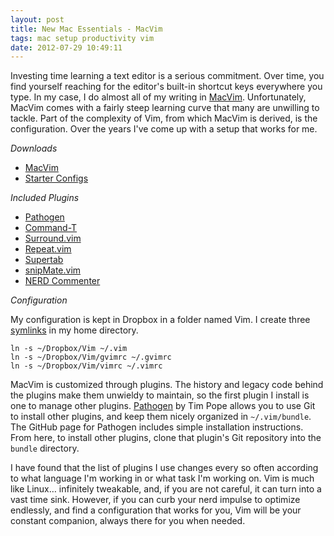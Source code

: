 ```yaml
---
layout: post
title: New Mac Essentials - MacVim
tags: mac setup productivity vim
date: 2012-07-29 10:49:11
---
```


Investing time learning a text editor is a serious commitment. Over time, you find yourself reaching for the editor's built-in shortcut keys everywhere you type. In my case, I do almost all of my writing in [MacVim][1]. Unfortunately, MacVim comes with a fairly steep learning curve that many are unwilling to tackle. Part of the complexity of Vim, from which MacVim is derived, is the configuration. Over the years I've come up with a setup that works for me.

*Downloads*

* [MacVim][2]
* [Starter Configs][3]

*Included Plugins*

* [Pathogen][4]
* [Command-T][5]
* [Surround.vim][6]
* [Repeat.vim][7]
* [Supertab][8]
* [snipMate.vim][9]
* [NERD Commenter][10]

*Configuration*

My configuration is kept in Dropbox in a folder named Vim. I create three [symlinks](https://en.wikipedia.org/wiki/Symbolic_link) in my home directory.

    ln -s ~/Dropbox/Vim ~/.vim
    ln -s ~/Dropbox/Vim/gvimrc ~/.gvimrc
    ln -s ~/Dropbox/Vim/vimrc ~/.vimrc

MacVim is customized through plugins. The history and legacy code behind the plugins make them unwieldy to maintain, so the first plugin I install is one to manage other plugins. [Pathogen][11] by Tim Pope allows you to use Git to install other plugins, and keep them nicely organized in `~/.vim/bundle`. The GitHub page for Pathogen includes simple installation instructions. From here, to install other plugins, clone that plugin's Git repository into the `bundle` directory.  

I have found that the list of plugins I use changes every so often according to what language I'm working in or what task I'm working on. Vim is much like Linux… infinitely tweakable, and, if you are not careful, it can turn into a vast time sink. However, if you can curb your nerd impulse to optimize endlessly, and find a configuration that works for you, Vim will be your constant companion, always there for you when needed. 

[1]: http://jonathanbuys.com/08-04-2011/Text_Editing_in_MacVim.html
[2]: https://code.google.com/p/macvim/
[3]: https://www.dropbox.com/s/ibwodymcbt2u1i4/Vim.zip
[4]: http://www.vim.org/scripts/script.php?script_id=2332
[5]: https://wincent.com/products/command-t
[6]: https://github.com/tpope/vim-surround
[7]: https://github.com/tpope/vim-repeat
[8]: https://github.com/tsaleh/vim-supertab
[9]: http://www.vim.org/scripts/script.php?script_id=2540
[10]: https://github.com/scrooloose/nerdcommenter
[11]: http://www.vim.org/scripts/script.php?script_id=2332

